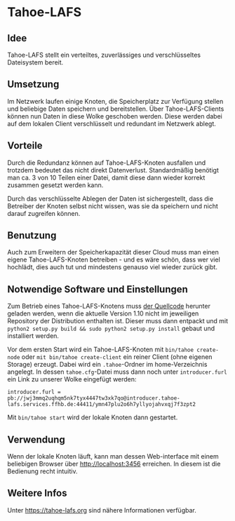 # Tahoe-LAFS

## Idee

Tahoe-LAFS stellt ein verteiltes, zuverlässiges und verschlüsseltes Dateisystem bereit.

## Umsetzung

Im Netzwerk laufen einige Knoten, die Speicherplatz zur Verfügung stellen und beliebige Daten speichern und bereitstellen. Über Tahoe-LAFS-Clients können nun Daten in diese Wolke geschoben werden. Diese werden dabei auf dem lokalen Client verschlüsselt und redundant im Netzwerk ablegt.

## Vorteile

Durch die Redundanz können auf Tahoe-LAFS-Knoten ausfallen und trotzdem bedeutet das nicht direkt Datenverlust. Standardmäßig benötigt man ca. 3 von 10 Teilen einer Datei, damit diese dann wieder korrekt zusammen gesetzt werden kann.

Durch das verschlüsselte Ablegen der Daten ist sichergestellt, dass die Betreiber der Knoten selbst nicht wissen, was sie da speichern und nicht darauf zugreifen können.

## Benutzung

Auch zum Erweitern der Speicherkapazität dieser Cloud muss man einen eigene Tahoe-LAFS-Knoten betreiben - und es wäre schön, dass wer viel hochlädt, dies auch tut und mindestens genauso viel wieder zurück gibt.

## Notwendige Software und Einstellungen

Zum Betrieb eines Tahoe-LAFS-Knotens muss [der Quellcode](https://tahoe-lafs.org/source/tahoe-lafs/releases/allmydata-tahoe-1.10.0.zip) herunter geladen werden, wenn die aktuelle Version 1.10 nicht im jeweiligen Repository der Distribution enthalten ist. Dieser muss dann entpackt und mit `python2 setup.py build && sudo python2 setup.py install` gebaut und installiert werden.

Vor dem ersten Start wird ein Tahoe-LAFS-Knoten mit `bin/tahoe create-node` oder `mit bin/tahoe create-client` ein reiner Client (ohne eigenen Storage) erzeugt. Dabei wird ein `.tahoe`-Ordner im home-Verzeichnis angelegt. In dessen `tahoe.cfg`-Datei muss dann noch unter `introducer.furl` ein Link zu unserer Wolke eingefügt werden:

```
introducer.furl = pb://jwj3mmq2uqhqm5nk7tyx4447tw3xk7qo@introducer.tahoe-lafs.services.ffhb.de:44411/ymn47plu2o6h7yllyojahvxqj7f3zpt2
```

Mit `bin/tahoe start` wird der lokale Knoten dann gestartet.

## Verwendung

Wenn der lokale Knoten läuft, kann man dessen Web-interface mit einem beliebigen Browser über [http://localhost:3456](http://localhost:3456) erreichen. In diesem ist die Bedienung recht intuitiv.

## Weitere Infos

Unter https://tahoe-lafs.org sind nähere Informationen verfügbar.
